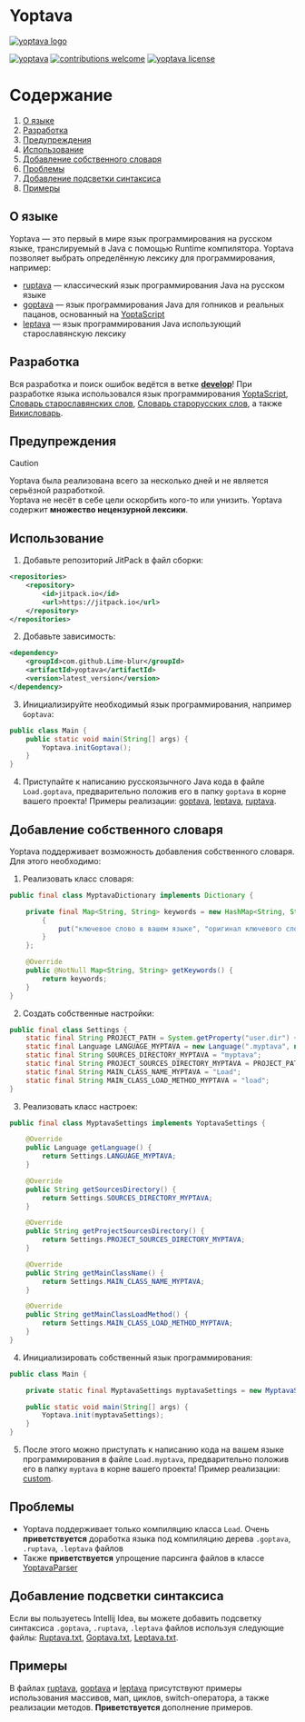 # Yoptava

[![yoptava logo](https://github.com/Lime-blur/yoptava/blob/main/images/yoptava.png)](https://github.com/Lime-blur/yoptava/)

[![yoptava](https://img.shields.io/badge/%D0%A1%D0%BA%D0%B0%D1%87%D0%B0%D1%82%D1%8C-Yoptava-green)](https://github.com/Lime-blur/yoptava/archive/refs/heads/main.zip)
[![contributions welcome](https://img.shields.io/badge/contributions-welcome-brightgreen.svg?style=flat)](https://github.com/Lime-blur/yoptava/issues)
[![yoptava license](https://img.shields.io/github/license/Lime-blur/yoptava)](https://github.com/Lime-blur/yoptava/blob/main/LICENSE)

# Содержание
1. [О языке](https://github.com/Lime-blur/yoptava/edit/yoptava-library/README.md#%D0%BE-%D1%8F%D0%B7%D1%8B%D0%BA%D0%B5)
2. [Разработка](https://github.com/Lime-blur/yoptava/edit/yoptava-library/README.md#%D1%80%D0%B0%D0%B7%D1%80%D0%B0%D0%B1%D0%BE%D1%82%D0%BA%D0%B0)
3. [Предупреждения](https://github.com/Lime-blur/yoptava/edit/yoptava-library/README.md#%D0%BF%D1%80%D0%B5%D0%B4%D1%83%D0%BF%D1%80%D0%B5%D0%B6%D0%B4%D0%B5%D0%BD%D0%B8%D1%8F)
4. [Использование](https://github.com/Lime-blur/yoptava/edit/yoptava-library/README.md#%D0%B8%D1%81%D0%BF%D0%BE%D0%BB%D1%8C%D0%B7%D0%BE%D0%B2%D0%B0%D0%BD%D0%B8%D0%B5)
5. [Добавление собственного словаря](https://github.com/Lime-blur/yoptava/edit/yoptava-library/README.md#%D0%B4%D0%BE%D0%B1%D0%B0%D0%B2%D0%BB%D0%B5%D0%BD%D0%B8%D0%B5-%D1%81%D0%BE%D0%B1%D1%81%D1%82%D0%B2%D0%B5%D0%BD%D0%BD%D0%BE%D0%B3%D0%BE-%D1%81%D0%BB%D0%BE%D0%B2%D0%B0%D1%80%D1%8F)
6. [Проблемы](https://github.com/Lime-blur/yoptava/edit/yoptava-library/README.md#%D0%BF%D1%80%D0%BE%D0%B1%D0%BB%D0%B5%D0%BC%D1%8B)
7. [Добавление подсветки синтаксиса](https://github.com/Lime-blur/yoptava/edit/yoptava-library/README.md#%D0%B4%D0%BE%D0%B1%D0%B0%D0%B2%D0%BB%D0%B5%D0%BD%D0%B8%D0%B5-%D0%BF%D0%BE%D0%B4%D1%81%D0%B2%D0%B5%D1%82%D0%BA%D0%B8-%D1%81%D0%B8%D0%BD%D1%82%D0%B0%D0%BA%D1%81%D0%B8%D1%81%D0%B0)
8. [Примеры](https://github.com/Lime-blur/yoptava/edit/yoptava-library/README.md#%D0%BF%D1%80%D0%B8%D0%BC%D0%B5%D1%80%D1%8B)

## О языке
Yoptava — это первый в мире язык программирования на русском языке, транслируемый в Java с помощью Runtime компилятора. Yoptava позволяет выбрать определённую лексику для программирования, например:

- [ruptava](https://github.com/Lime-blur/yoptava/blob/main/example/ruptava/Load.ruptava) — классический язык программирования Java на русском языке
- [goptava](https://github.com/Lime-blur/yoptava/blob/main/example/goptava/Load.goptava) — язык программирования Java для гопников и реальных пацанов, основанный на [YoptaScript](http://yopta.space/)
- [leptava](https://github.com/Lime-blur/yoptava/blob/main/example/leptava/Load.leptava) — язык программирования Java использующий старославянскую лексику

## Разработка

Вся разработка и поиск ошибок ведётся в ветке [**develop**](https://github.com/Lime-blur/yoptava/tree/develop)!
При разработке языка использовался язык программирования [YoptaScript](http://yopta.space/), [Словарь старославянских слов](https://hogwarts.ru/library/show.php?cat=1&id=39503&uid=guest), [Словарь старорусских слов](https://proza.ru/2022/11/18/1773), а также [Викисловарь](https://www.wiktionary.org/).

## Предупреждения

> [!CAUTION]
> Yoptava была реализована всего за несколько дней и не является серьёзной разработкой.<br>
> Yoptava не несёт в себе цели оскорбить кого-то или унизить. Yoptava содержит **множество нецензурной лексики**.

## Использование

1. Добавьте репозиторий JitPack в файл сборки:
```XML
<repositories>
    <repository>
        <id>jitpack.io</id>
        <url>https://jitpack.io</url>
    </repository>
</repositories>
```

2. Добавьте зависимость:
```XML
<dependency>
    <groupId>com.github.Lime-blur</groupId>
    <artifactId>yoptava</artifactId>
    <version>latest_version</version>
</dependency>
```

3. Инициализируйте необходимый язык программирования, например `Goptava`:
```Java
public class Main {
    public static void main(String[] args) {
        Yoptava.initGoptava();
    }
}
```

4. Приступайте к написанию русскоязычного Java кода в файле `Load.goptava`, предварительно положив его в папку `goptava` в корне вашего проекта! Примеры реализации: [goptava](https://github.com/Lime-blur/yoptava/blob/main/example/src/main/java/ru/limedev/example/example_goptava), [leptava](https://github.com/Lime-blur/yoptava/blob/main/example/src/main/java/ru/limedev/example/example_leptava), [ruptava](https://github.com/Lime-blur/yoptava/blob/main/example/src/main/java/ru/limedev/example/example_ruptava).

## Добавление собственного словаря

Yoptava поддерживает возможность добавления собственного словаря. Для этого необходимо:

1. Реализовать класс словаря:
```Java
public final class MyptavaDictionary implements Dictionary {

    private final Map<String, String> keywords = new HashMap<String, String>() {
        {
            put("ключевое слово в вашем языке", "оригинал ключевого слова Java");
        }
    };

    @Override
    public @NotNull Map<String, String> getKeywords() {
        return keywords;
    }
}
```

2. Создать собственные настройки:
```Java
public final class Settings {
    static final String PROJECT_PATH = System.getProperty("user.dir") + FileUtils.fileSeparator;
    static final Language LANGUAGE_MYPTAVA = new Language(".myptava", new MyptavaDictionary());
    static final String SOURCES_DIRECTORY_MYPTAVA = "myptava";
    static final String PROJECT_SOURCES_DIRECTORY_MYPTAVA = PROJECT_PATH + SOURCES_DIRECTORY_MYPTAVA + FileUtils.fileSeparator;
    static final String MAIN_CLASS_NAME_MYPTAVA = "Load";
    static final String MAIN_CLASS_LOAD_METHOD_MYPTAVA = "load";
}
```

3. Реализовать класс настроек:
```Java
public final class MyptavaSettings implements YoptavaSettings {

    @Override
    public Language getLanguage() {
        return Settings.LANGUAGE_MYPTAVA;
    }

    @Override
    public String getSourcesDirectory() {
        return Settings.SOURCES_DIRECTORY_MYPTAVA;
    }

    @Override
    public String getProjectSourcesDirectory() {
        return Settings.PROJECT_SOURCES_DIRECTORY_MYPTAVA;
    }

    @Override
    public String getMainClassName() {
        return Settings.MAIN_CLASS_NAME_MYPTAVA;
    }

    @Override
    public String getMainClassLoadMethod() {
        return Settings.MAIN_CLASS_LOAD_METHOD_MYPTAVA;
    }
}
```

4. Инициализировать собственный язык программирования:
```Java
public class Main {

    private static final MyptavaSettings myptavaSettings = new MyptavaSettings();

    public static void main(String[] args) {
        Yoptava.init(myptavaSettings);
    }
}
```

5. После этого можно приступать к написанию кода на вашем языке программирования в файле `Load.myptava`, предварительно положив его в папку `myptava` в корне вашего проекта! Пример реализации: [custom](https://github.com/Lime-blur/yoptava/blob/main/example/src/main/java/ru/limedev/example/example_custom).

## Проблемы

- Yoptava поддерживает только компиляцию класса `Load`. Очень **приветствуется** доработка языка под компиляцию дерева `.goptava`, `.ruptava`, `.leptava` файлов
- Также **приветствуется** упрощение парсинга файлов в классе [YoptavaParser](https://github.com/Lime-blur/yoptava/blob/main/src/main/java/ru/limedev/yoptava/parser/YoptavaParser.java)

## Добавление подсветки синтаксиса
Если вы пользуетесь Intellij Idea, вы можете добавить подсветку синтаксиса `.goptava`, `.ruptava`, `.leptava` файлов используя следующие файлы: [Ruptava.txt](https://github.com/Lime-blur/yoptava/blob/main/intellij_settings/editor_filetypes/Ruptava.txt), [Goptava.txt](https://github.com/Lime-blur/yoptava/blob/main/intellij_settings/editor_filetypes/Goptava.txt), [Leptava.txt](https://github.com/Lime-blur/yoptava/blob/main/intellij_settings/editor_filetypes/Leptava.txt).

## Примеры
В файлах [ruptava](https://github.com/Lime-blur/yoptava/blob/main/example/ruptava/Load.ruptava), [goptava](https://github.com/Lime-blur/yoptava/blob/main/example/goptava/Load.goptava) и [leptava](https://github.com/Lime-blur/yoptava/blob/main/example/leptava/Load.leptava) присутствуют примеры использования массивов, мап, циклов, switch-оператора, а также реализации методов. **Приветствуется** дополнение примеров.
